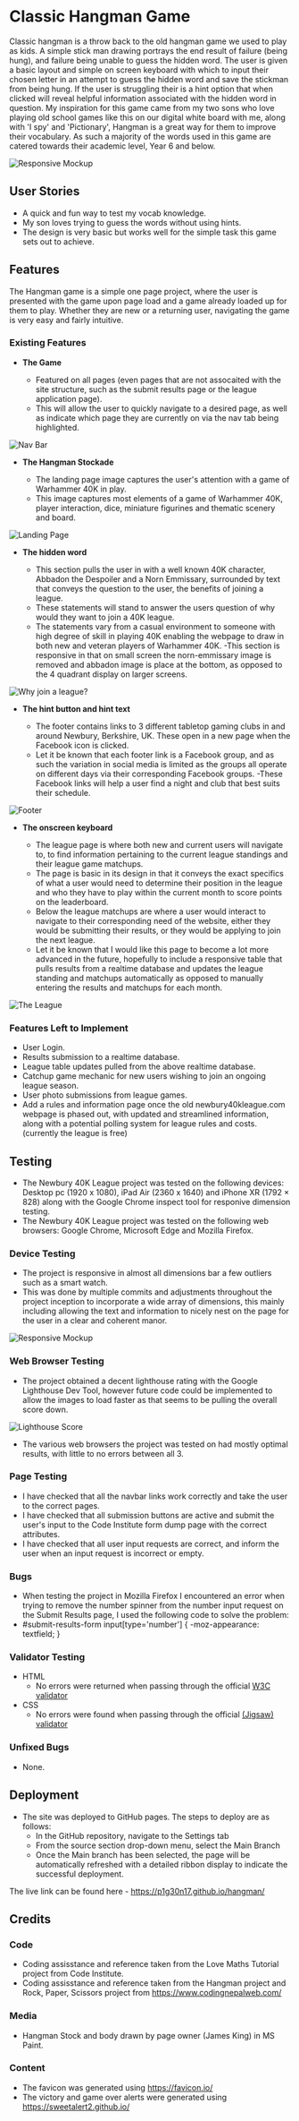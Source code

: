 # Classic Hangman Game

Classic hangman is a throw back to the old hangman game we used to play as kids. A simple stick man drawing portrays the end result of failure (being hung), and failure being unable to guess the hidden word. The user is given a basic layout and simple on screen keyboard with which to input their chosen letter in an attempt to guess the hidden word and save the stickman from being hung. If the user is struggling their is a hint option that when clicked will reveal helpful information associated with the hidden word in question. My inspiration for this game came from my two sons who love playing old school games like this on our digital white board with me, along with 'I spy' and 'Pictionary', Hangman is a great way for them to improve their vocabulary. As such a majority of the words used in this game are catered towards their academic level, Year 6 and below. 

![Responsive Mockup](https://p1g30n17.github.io/newbury-40k-league/assets/readme-media/viewports.png)

## User Stories
- A quick and fun way to test my vocab knowledge.
- My son loves trying to guess the words without using hints.
- The design is very basic but works well for the simple task this game sets out to achieve.

## Features 

The Hangman game is a simple one page project, where the user is presented with the game upon page load and a game already loaded up for them to play. Whether they are new or a returning user, navigating the game is very easy and fairly intuitive. 

### Existing Features

- __The Game__

  - Featured on all pages (even pages that are not assocaited with the site structure, such as the submit results page or the league application page). 
  - This will allow the user to quickly navigate to a desired page, as well as indicate which page they are currently on via the nav tab being highlighted. 

![Nav Bar](https://p1g30n17.github.io/newbury-40k-league/assets/readme-media/navbar.png)

- __The Hangman Stockade__

  - The landing page image captures the user's attention with a game of Warhammer 40K in play.
  - This image captures most elements of a game of Warhammer 40K, player interaction, dice, miniature figurines and thematic scenery and board. 

![Landing Page](https://p1g30n17.github.io/newbury-40k-league/assets/readme-media/landing-image.png)

- __The hidden word__

  - This section pulls the user in with a well known 40K character, Abbadon the Despoiler and a Norn Emmissary, surrounded by text that conveys the question to the user, the benefits of joining a league. 
  - These statements will stand to answer the users question of why would they want to join a 40K league. 
  - The statements vary from a casual environment to someone with high degree of skill in playing 40K enabling the webpage to draw in both new and veteran players of Warhammer 40K.
  -This section is responsive in that on small screen the norn-emmissary image is removed and abbadon image is place at the bottom, as opposed to the 4 quadrant display on larger screens.

![Why join a league?](https://p1g30n17.github.io/newbury-40k-league/assets/readme-media/why-join.png)

- __The hint button and hint text__ 

  - The footer contains links to 3 different tabletop gaming clubs in and around Newbury, Berkshire, UK. These open in a new page when the Facebook icon is clicked. 
  - Let it be known that each footer link is a Facebook group, and as such the variation in social media is limited as the groups all operate on different days via their corresponding Facebook groups.
  -These Facebook links will help a user find a night and club that best suits their schedule.

![Footer](https://p1g30n17.github.io/newbury-40k-league/assets/readme-media/footer.png)

- __The onscreen keyboard__

  - The league page is where both new and current users will navigate to, to find information pertaining to the current league standings and their league game matchups.
  - The page is basic in its design in that it conveys the exact specifics of what a user would need to determine their position in the league and who they have to play within the current month to score points on the leaderboard.
  - Below the league matchups are where a user would interact to navigate to their corresponding need of the website, either they would be submitting their results, or they would be applying to join the next league.
  - Let it be known that I would like this page to become a lot more advanced in the future, hopefully to include a responsive table that pulls results from a realtime database and updates the league standing and matchups automatically as opposed to manually entering the results and matchups for each month. 

![The League](https://p1g30n17.github.io/newbury-40k-league/assets/readme-media/the-league.png)

### Features Left to Implement

- User Login.
- Results submission to a realtime database.
- League table updates pulled from the above realtime database.
- Catchup game mechanic for new users wishing to join an ongoing league season.
- User photo submissions from league games.
- Add a rules and information page once the old newbury40kleague.com webpage is phased out, with updated and streamlined information, along with a potential polling system for league rules and costs. (currently the league is free)

## Testing 

- The Newbury 40K League project was tested on the following devices: Desktop pc (1920 x 1080), iPad Air (2360 x 1640) and iPhone XR (1792 × 828) along with the Google Chrome inspect tool for responive dimension testing.
- The Newbury 40K League project was tested on the following web browsers: Google Chrome, Microsoft Edge and Mozilla Firefox.

### Device Testing
- The project is responsive in almost all dimensions bar a few outliers such as a smart watch.
- This was done by multiple commits and adjustments throughout the project inception to incorporate a wide array of dimensions, this mainly including allowing the text and information to nicely nest on the page for the user in a clear and coherent manor.

![Responsive Mockup](https://p1g30n17.github.io/newbury-40k-league/assets/readme-media/viewports.png)

### Web Browser Testing

- The project obtained a decent lighthouse rating with the Google Lighthouse Dev Tool, however future code could be implemented to allow the images to load faster as that seems to be pulling the overall score down.

![Lighthouse Score](https://p1g30n17.github.io/newbury-40k-league/assets/readme-media/lighthouse.png)

- The various web browsers the project was tested on had mostly optimal results, with little to no errors between all 3.

### Page Testing

- I have checked that all the navbar links work correctly and take the user to the correct pages.
- I have checked that all submission buttons are active and submit the user's input to the Code Institute form dump page with the correct attributes.
- I have checked that all user input requests are correct, and inform the user when an input request is incorrect or empty.

### Bugs

- When testing the project in Mozilla Firefox I encountered an error when trying to remove the number spinner from the number input request on the Submit Results page, I used the following code to solve the problem:
- #submit-results-form input[type='number'] {
    -moz-appearance: textfield;
}

### Validator Testing 

- HTML
  - No errors were returned when passing through the official [W3C validator](https://validator.w3.org/nu/)
- CSS
  - No errors were found when passing through the official [(Jigsaw) validator](https://jigsaw.w3.org/css-validator/)

### Unfixed Bugs

- None. 

## Deployment

- The site was deployed to GitHub pages. The steps to deploy are as follows: 
  - In the GitHub repository, navigate to the Settings tab 
  - From the source section drop-down menu, select the Main Branch
  - Once the Main branch has been selected, the page will be automatically refreshed with a detailed ribbon display to indicate the successful deployment. 

The live link can be found here - https://p1g30n17.github.io/hangman/

## Credits 

### Code

- Coding assisstance and reference taken from the Love Maths Tutorial project from Code Institute.
- Coding assisstance and reference taken from the Hangman project and Rock, Paper, Scissors project from https://www.codingnepalweb.com/

### Media 

- Hangman Stock and body drawn by page owner (James King) in MS Paint.

### Content 

- The favicon was generated using https://favicon.io/
- The victory and game over alerts were generated using https://sweetalert2.github.io/